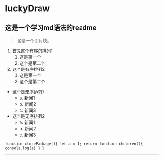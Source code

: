 # luckyDraw
## 这是一个学习md语法的readme
>这是一个引用块。


1. 首先这个有序的排列1
   1. 这是第一个
   2. 这个是第二个
2. 这个是有序排列2
   1. 这是第一个
   2. 这个是第二个

- 这个是无序排列1
  - a. 新闻1
  - b. 新闻2
  - c. 新闻3
- 这个是无序排列2
  - a. 新闻1
  - b. 新闻2
  - c. 新闻3

`
function closePackage(){
   let a = 1;
   return function children(){
      console.log(a)
   }
}
`

---
